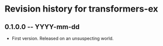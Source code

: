 # Revision history for transformers-ex

## 0.1.0.0 -- YYYY-mm-dd

* First version. Released on an unsuspecting world.
